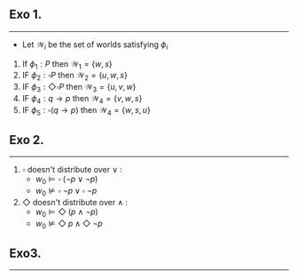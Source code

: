 ## Exo 1.
---
- Let $\mathcal{W}_i$ be the set of worlds satisfying $\phi_i$ 
1. If $\phi_1 : P$  then $\mathcal{W}_1 = \{w,s\}$
2. IF $\phi_2 : \square P$  then $\mathcal{W}_2 = \{u,w,s\}$
3. IF $\phi_3 : \Diamond\square P$  then $\mathcal{W}_3 = \{u,v,w\}$
4. IF $\phi_4 : q\rightarrow p$  then $\mathcal{W}_4 = \{v,w,s\}$
5. IF $\phi_5 : \square (q\rightarrow p)$  then $\mathcal{W}_4 = \{w,s,u\}$

## Exo 2.
---
1. $\square$ doesn't distribute over $\lor$ : 
    - $w_0 \models \square\;(\lnot p \lor \lnot p)$
    - $w_0 \not\models \square\;\lnot p \lor \square\;\lnot p$
2. $\Diamond$ doesn't distribute over $\land$ : 
    - $w_0 \models \Diamond\;(p \land \lnot p)$
    - $w_0 \not\models \Diamond\; p \land \Diamond\;\lnot p$


## Exo3. 
---

